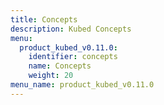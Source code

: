 ```yaml
---
title: Concepts
description: Kubed Concepts
menu:
  product_kubed_v0.11.0:
    identifier: concepts
    name: Concepts
    weight: 20
menu_name: product_kubed_v0.11.0
---
```

